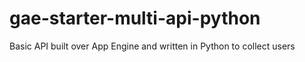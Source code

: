 gae-starter-multi-api-python
============

Basic API built over App Engine and written in Python to collect users
